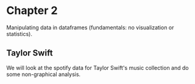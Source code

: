 # Chapter 2
Manipulating data in dataframes (fundamentals: no visualization or statistics).

## Taylor Swift
We will look at the spotify data for Taylor Swift's music collection and do some non-graphical analysis.
